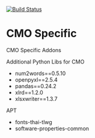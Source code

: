 [![Build Status](https://travis-ci.org/ecosoft-odoo/cmo_specific.svg?branch=master)](https://travis-ci.org/ecosoft-odoo/cmo_specific)

# CMO Specific

CMO Specific Addons

Additional Python Libs for CMO

* num2words==0.5.10
* openpyxl==2.5.4
* pandas==0.24.2
* xlrd==1.2.0
* xlsxwriter==1.3.7

APT

* fonts-thai-tlwg
* software-properties-common


